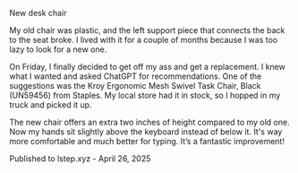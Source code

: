 New desk chair

My old chair was plastic, and the left support piece that connects the back to the seat broke. I lived with it for a couple of months because I was too lazy to look for a new one.

On Friday, I finally decided to get off my ass and get a replacement. I knew what I wanted and asked ChatGPT for recommendations. One of the suggestions was the Kroy Ergonomic Mesh Swivel Task Chair, Black (UN59456) from Staples. My local store had it in stock, so I hopped in my truck and picked it up.

The new chair offers an extra two inches of height compared to my old one. Now my hands sit slightly above the keyboard instead of below it. It's way more comfortable and much better for typing. It’s a fantastic improvement!

Published to lstep.xyz - April 26, 2025
